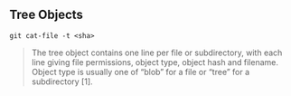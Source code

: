 ## Tree Objects

`git cat-file -t <sha>`

> The tree object contains one line per file or subdirectory, with each line giving file permissions, object type, object hash and filename. Object type is usually one of “blob” for a file or “tree” for a subdirectory [1].
